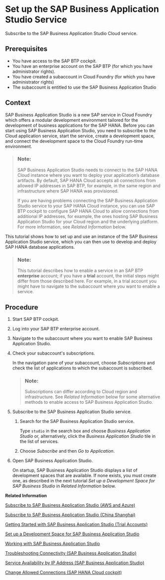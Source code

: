 <!-- loio83c95f0e0f754bda86e75feafc1e3131 -->

# Set up the SAP Business Application Studio Service

Subscribe to the SAP Business Application Studio Cloud service.



<a name="loio83c95f0e0f754bda86e75feafc1e3131__prereq_tql_yyh_qmb"/>

## Prerequisites

-   You have access to the SAP BTP cockpit.
-   You have an enterprise account on the SAP BTP \(for which you have administrator rights\).
-   You have created a subaccount in Cloud Foundry \(for which you have administrator rights\)
-   The subaccount is entitled to use the SAP Business Application Studio



## Context

SAP Business Application Studio is a new SAP service in Cloud Foundry which offers a modular development environment tailored for the development of business applications for the SAP HANA. Before you can start using SAP Business Application Studio, you need to subscribe to the Cloud application service, start the service, create a development space, and connect the development space to the Cloud Foundry run-time environment.

> ### Note:  
> SAP Business Application Studio needs to connect to the SAP HANA Cloud instance where you want to deploy your application’s database artifacts. By default, SAP HANA Cloud accepts all connections from allowed IP addresses in SAP BTP, for example, in the same region and infrastructure where SAP HANA was provisioned.
> 
> If you are having problems connecting the SAP Business Application Studio service to your SAP HANA Cloud instance, you can use SAP BTP cockpit to configure SAP HANA Cloud to allow connections from additional IP addresses, for example, the ones hosting SAP Business Application Studio for your Cloud region and the underlying platform. For more information, see *Related Information* below.

This tutorial shows how to set up and use an instance of the SAP Business Application Studio service, which you can then use to develop and deploy SAP HANA database applications.

> ### Note:  
> This tutorial describes how to enable a service in an SAP BTP **enterprise** account; if you have a **trial** account, the initial steps might differ from those described here. For example, in a trial account you might have to navigate to the subaccount where you want to enable a service.



## Procedure

1.  Start SAP BTP cockpit.

2.  Log into your SAP BTP enterprise account.

3.  Navigate to the subaccount where you want to enable SAP Business Application Studio.

4.  Check your subaccount's subscriptions.

    In the navigation pane of your subaccount, choose *Subscriptions* and check the list of applications to which the subaccount is subscribed.

    > ### Note:  
    > Subscriptions can differ according to Cloud region and infrastructure. See *Related Information* below for some alternative methods to enable access to SAP Business Application Studio.

5.  Subscribe to the SAP Business Application Studio service.

    1.  Search for the SAP Business Application Studio service.

        Type `studio` in the search box and choose *Business Application Studio* or, alternatively, click the *Business Application Studio* tile in the list of services.

    2.  Choose *Subscribe* and then *Go to Application*.


6.  Open SAP Business Application Studio.

    On startup, SAP Business Application Studio displays a list of development spaces that are available. If none exists, you must create one, as described in the next tutorial *Set up a Development Space for SAP Business Studio* in *Related Information* below.


**Related Information**  


[Subscribe to SAP Business Application Studio \(AWS and Azure\)](https://help.sap.com/viewer/9d1db9835307451daa8c930fbd9ab264/Cloud/en-US/19611ddbe82f4bf2b493283e0ed602e5.html)

[Subscribe to SAP Business Application Studio \(China Shanghai\)](https://help.sap.com/viewer/9d1db9835307451daa8c930fbd9ab264/Cloud/en-US/b53e2618988d4fe99e459d738d2d9960.html)

[Getting Started with SAP Business Application Studio \(Trial Accounts\)](https://help.sap.com/viewer/DRAFT/daa8adb7947848d8af8fc62e838e830e/DEV2/en-US/48ed55ec07e04a02b2218236c336321b.html)

[Set up a Development Space for SAP Business Application Studio](set-up-a-development-space-for-sap-business-application-studio-6697174.md "Create a development space that includes tools that enable application development.")

[Working with SAP Business Application Studio](working-with-sap-business-application-studio-ebd3400.md "SAP Business Application Studio provides a modular development environment for the development of business applications for SAP HANA Cloud.")

[Troubleshooting Connectivity \(SAP Business Application Studio\)](https://help.sap.com/viewer/9d1db9835307451daa8c930fbd9ab264/Cloud/en-US/d2005922d0854834b5bbdfb8b9c693cd.html)

[Service Availability by IP Address \(SAP Business Application Studio\)](https://help.sap.com/viewer/9d1db9835307451daa8c930fbd9ab264/Cloud/en-US/8509485251814213876223e332bfdcbb.html)

[Change Allowed Connections \(SAP HANA Cloud cockpit\)](https://help.sap.com/viewer/db19c7071e5f4101837e23f06e576495/2020_04_QRC/en-US/770d34deb86d4eb49dc944ce9921228c.html)


